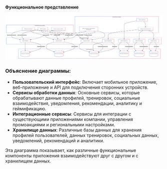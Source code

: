 #### Функциональное представление

   ![Функциональное представление](/images/functional_view.png)

### Объяснение диаграммы:

  -   **Пользовательский интерфейс**: Включает мобильное приложение, веб-приложение и API для подключения сторонних устройств.
  -   **Сервисы обработки данных**: Основные сервисы, которые обрабатывают данные профилей, тренировок, социальные взаимодействия, уведомления, рекомендации, аналитику и геймификацию.
  -   **Интеграционные сервисы**: Сервисы для интеграции с существующими приложениями компании, управления промоакциями и региональными настройками.
  -   **Хранилище данных**: Различные базы данных для хранения профилей пользователей, данных тренировок, социальных данных, уведомлений, рекомендаций и аналитики.

Эта диаграмма показывает, как различные функциональные компоненты приложения взаимодействуют друг с другом и с хранилищем данных.
